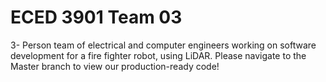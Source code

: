 # ECED 3901 Team 03
3- Person team of electrical and computer engineers working on software development for a fire fighter robot, using LiDAR.
Please navigate to the Master branch to view our production-ready code!
